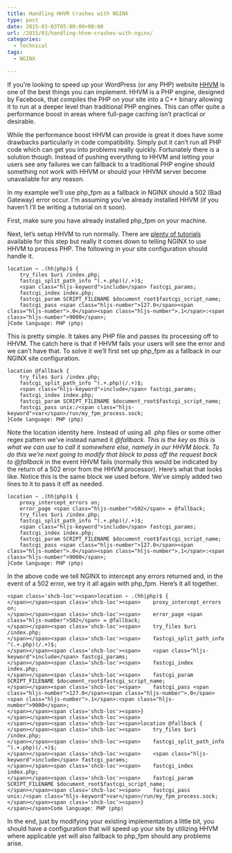 ```yaml
---
title: Handling HHVM Crashes with NGINX
type: post
date: 2015-03-03T05:00:00+00:00
url: /2015/03/handling-hhvm-crashes-with-nginx/
categories:
  - Technical
tags:
  - NGINX

---
```

If you’re looking to speed up your WordPress (or any PHP) website <a title="HHVM" href="http://hhvm.com" target="_blank" rel="noopener noreferrer">HHVM</a> is one of the best things you can implement.
HHVM is a PHP engine, designed by Facebook, that compiles the PHP on your site into a C++ binary allowing it to run at a deeper level than traditional PHP engines.&nbsp;This&nbsp;can offer quite a performance boost in areas where full-page caching isn’t practical or desirable.

While the performance boost HHVM can provide is great it does have some drawbacks particularly in code compatibility. Simply put it can’t run all PHP code which can get you into problems really quickly. Fortunately there is a solution though. Instead of pushing everything to HHVM and letting your users see any failures we can fallback to a traditional PHP engine should something not work with HHVM or should your HHVM server become unavailable for any reason.

In my example we’ll use php_fpm as a fallback in NGINX should a 502 (Bad Gateway) error occur. I’m assuming you’ve already installed HHVM (if you haven’t I’ll be writing a tutorial on it soon).

First,&nbsp;make sure you have already installed php_fpm on your machine.

Next, let’s setup HHVM to run normally. There are <a title="Getting WordPress running on HHVM" href="http://hhvm.com/blog/3095/getting-wordpress-running-on-hhvm" target="_blank" rel="noopener noreferrer">plenty of tutorials</a> available for this step but really it comes down to telling NGINX to use HHVM to process PHP. The following in your site configuration should handle it.

<pre class="wp-block-code" aria-describedby="shcb-language-56" data-shcb-language-name="PHP" data-shcb-language-slug="php"><span><code class="hljs language-php">location ~ .(hh|php)$ {
    try_files $uri /index.php;
    fastcgi_split_path_info ^(.+.php)(/.+)$;
    &lt;span class="hljs-keyword">include&lt;/span> fastcgi_params;
    fastcgi_index index.php;
    fastcgi_param SCRIPT_FILENAME $document_root$fastcgi_script_name;
    fastcgi_pass &lt;span class="hljs-number">127.0&lt;/span>&lt;span class="hljs-number">.0&lt;/span>&lt;span class="hljs-number">.1&lt;/span>:&lt;span class="hljs-number">9000&lt;/span>;
}</code></span><small class="shcb-language" id="shcb-language-56"><span class="shcb-language__label">Code language:</span> <span class="shcb-language__name">PHP</span> <span class="shcb-language__paren">(</span><span class="shcb-language__slug">php</span><span class="shcb-language__paren">)</span></small></pre>

This is pretty simple. It takes any PHP file and passes its processing off to HHVM. The catch here is that if HHVM fails your users will see the error and we can’t have that. To solve it we’ll first set up php_fpm as a fallback in our NGINX site configuration.

<pre class="wp-block-code" aria-describedby="shcb-language-57" data-shcb-language-name="PHP" data-shcb-language-slug="php"><span><code class="hljs language-php">location @fallback {
    try_files $uri /index.php;
    fastcgi_split_path_info ^(.+.php)(/.+)$;
    &lt;span class="hljs-keyword">include&lt;/span> fastcgi_params;
    fastcgi_index index.php;
    fastcgi_param SCRIPT_FILENAME $document_root$fastcgi_script_name;
    fastcgi_pass unix:/&lt;span class="hljs-keyword">var&lt;/span>/run/my_fpm_process.sock;
}</code></span><small class="shcb-language" id="shcb-language-57"><span class="shcb-language__label">Code language:</span> <span class="shcb-language__name">PHP</span> <span class="shcb-language__paren">(</span><span class="shcb-language__slug">php</span><span class="shcb-language__paren">)</span></small></pre>

Note the location identity here. Instead of using all .php files or some other regex pattern&nbsp;we’ve instead named it _@fallback.&nbsp;_This is the key as this is what we can use to call it somewhere else, namely in our HHVM block. To do this we’re next going to modify that block to pass off the request back to&nbsp;_@fallback_ in the event HHVM fails (normally this would be indicated by the return of a 502 error from the HHVM processor). Here’s what that looks like. Notice this is the same block we used before. We’ve simply added two lines to it to pass it off as needed.

<pre class="wp-block-code" aria-describedby="shcb-language-58" data-shcb-language-name="PHP" data-shcb-language-slug="php"><span><code class="hljs language-php">location ~ .(hh|php)$ {
    proxy_intercept_errors on;
    error_page &lt;span class="hljs-number">502&lt;/span> = @fallback;
    try_files $uri /index.php;
    fastcgi_split_path_info ^(.+.php)(/.+)$;
    &lt;span class="hljs-keyword">include&lt;/span> fastcgi_params;
    fastcgi_index index.php;
    fastcgi_param SCRIPT_FILENAME $document_root$fastcgi_script_name;
    fastcgi_pass &lt;span class="hljs-number">127.0&lt;/span>&lt;span class="hljs-number">.0&lt;/span>&lt;span class="hljs-number">.1&lt;/span>:&lt;span class="hljs-number">9000&lt;/span>;
}</code></span><small class="shcb-language" id="shcb-language-58"><span class="shcb-language__label">Code language:</span> <span class="shcb-language__name">PHP</span> <span class="shcb-language__paren">(</span><span class="shcb-language__slug">php</span><span class="shcb-language__paren">)</span></small></pre>

In the above code we tell NGINX to intercept any errors returned and, in the event of a 502 error, we try it all again with php_fpm. Here’s it all together.

<pre class="wp-block-code" aria-describedby="shcb-language-59" data-shcb-language-name="PHP" data-shcb-language-slug="php"><span><code class="hljs language-php shcb-code-table shcb-line-numbers">&lt;span class='shcb-loc'>&lt;span>location ~ .(hh|php)$ {
&lt;/span>&lt;/span>&lt;span class='shcb-loc'>&lt;span>    proxy_intercept_errors on;
&lt;/span>&lt;/span>&lt;span class='shcb-loc'>&lt;span>    error_page &lt;span class="hljs-number">502&lt;/span> = @fallback;
&lt;/span>&lt;/span>&lt;span class='shcb-loc'>&lt;span>    try_files $uri /index.php;
&lt;/span>&lt;/span>&lt;span class='shcb-loc'>&lt;span>    fastcgi_split_path_info ^(.+.php)(/.+)$;
&lt;/span>&lt;/span>&lt;span class='shcb-loc'>&lt;span>    &lt;span class="hljs-keyword">include&lt;/span> fastcgi_params;
&lt;/span>&lt;/span>&lt;span class='shcb-loc'>&lt;span>    fastcgi_index index.php;
&lt;/span>&lt;/span>&lt;span class='shcb-loc'>&lt;span>    fastcgi_param SCRIPT_FILENAME $document_root$fastcgi_script_name;
&lt;/span>&lt;/span>&lt;span class='shcb-loc'>&lt;span>    fastcgi_pass &lt;span class="hljs-number">127.0&lt;/span>&lt;span class="hljs-number">.0&lt;/span>&lt;span class="hljs-number">.1&lt;/span>:&lt;span class="hljs-number">9000&lt;/span>;
&lt;/span>&lt;/span>&lt;span class='shcb-loc'>&lt;span>}
&lt;/span>&lt;/span>&lt;span class='shcb-loc'>&lt;span>
&lt;/span>&lt;/span>&lt;span class='shcb-loc'>&lt;span>location @fallback {
&lt;/span>&lt;/span>&lt;span class='shcb-loc'>&lt;span>    try_files $uri /index.php;
&lt;/span>&lt;/span>&lt;span class='shcb-loc'>&lt;span>    fastcgi_split_path_info ^(.+.php)(/.+)$;
&lt;/span>&lt;/span>&lt;span class='shcb-loc'>&lt;span>    &lt;span class="hljs-keyword">include&lt;/span> fastcgi_params;
&lt;/span>&lt;/span>&lt;span class='shcb-loc'>&lt;span>    fastcgi_index index.php;
&lt;/span>&lt;/span>&lt;span class='shcb-loc'>&lt;span>    fastcgi_param SCRIPT_FILENAME $document_root$fastcgi_script_name;
&lt;/span>&lt;/span>&lt;span class='shcb-loc'>&lt;span>    fastcgi_pass unix:/&lt;span class="hljs-keyword">var&lt;/span>/run/my_fpm_process.sock;
&lt;/span>&lt;/span>&lt;span class='shcb-loc'>&lt;span>}
&lt;/span>&lt;/span></code></span><small class="shcb-language" id="shcb-language-59"><span class="shcb-language__label">Code language:</span> <span class="shcb-language__name">PHP</span> <span class="shcb-language__paren">(</span><span class="shcb-language__slug">php</span><span class="shcb-language__paren">)</span></small></pre>

In the end, just by modifying your existing implementation a little bit, you should have a configuration that will speed up your site by utilizing HHVM where applicable yet will also fallback to php_fpm should any problems arise.
